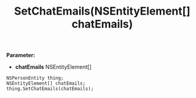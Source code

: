 ﻿---
uid: crmscript_ref_NSPersonEntity_SetChatEmails
title: SetChatEmails(NSEntityElement[] chatEmails)
intellisense: NSPersonEntity.SetChatEmails
keywords: NSPersonEntity, GetChatEmails
so.topic: reference
---



**Parameter:** 
 - **chatEmails** NSEntityElement[]

```crmscript
NSPersonEntity thing;
NSEntityElement[] chatEmails;
thing.SetChatEmails(chatEmails);
```

